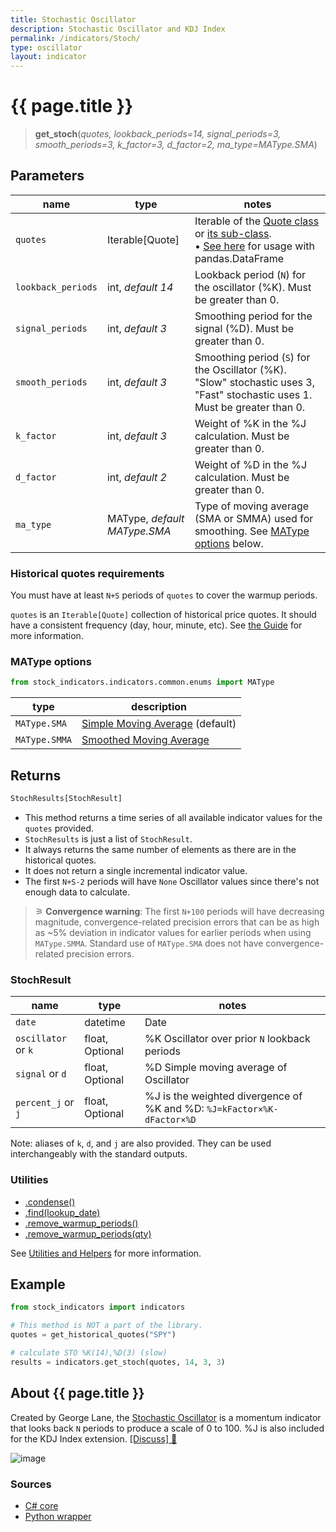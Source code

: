```yaml
---
title: Stochastic Oscillator
description: Stochastic Oscillator and KDJ Index
permalink: /indicators/Stoch/
type: oscillator
layout: indicator
---
```


# {{ page.title }}

><span class="indicator-syntax">**get_stoch**(*quotes, lookback_periods=14, signal_periods=3, smooth_periods=3, k_factor=3, d_factor=2, ma_type=MAType.SMA*)</span>

## Parameters

| name | type | notes
| -- |-- |--
| `quotes` | Iterable[Quote] | Iterable of the [Quote class]({{site.baseurl}}/guide/#historical-quotes) or [its sub-class]({{site.baseurl}}/guide/#using-custom-quote-classes). <br><span class='qna-dataframe'> • [See here]({{site.baseurl}}/guide/#using-pandasdataframe) for usage with pandas.DataFrame</span>
| `lookback_periods` | int, *default 14* | Lookback period (`N`) for the oscillator (%K).  Must be greater than 0.
| `signal_periods` | int, *default 3* | Smoothing period for the signal (%D).  Must be greater than 0.
| `smooth_periods` | int, *default 3* | Smoothing period (`S`) for the Oscillator (%K).  "Slow" stochastic uses 3, "Fast" stochastic uses 1.  Must be greater than 0.
| `k_factor` | int, *default 3* | Weight of %K in the %J calculation.  Must be greater than 0.
| `d_factor` | int, *default 2* | Weight of %D in the %J calculation.  Must be greater than 0.
| `ma_type` | MAType, *default MAType.SMA* | Type of moving average (SMA or SMMA) used for smoothing.  See [MAType options](#MAType-options) below.

### Historical quotes requirements

You must have at least `N+S` periods of `quotes` to cover the warmup periods.

`quotes` is an `Iterable[Quote]` collection of historical price quotes.  It should have a consistent frequency (day, hour, minute, etc).  See [the Guide]({{site.baseurl}}/guide/#historical-quotes) for more information.

### MAType options

```python
from stock_indicators.indicators.common.enums import MAType
```

| type | description
|-- |--
| `MAType.SMA` | [Simple Moving Average]({{site.baseurl}}/indicators/Sma#content) (default)
| `MAType.SMMA` | [Smoothed Moving Average]({{site.baseurl}}/indicators/Smma#content)

## Returns

```python
StochResults[StochResult]
```

- This method returns a time series of all available indicator values for the `quotes` provided.
- `StochResults` is just a list of `StochResult`.
- It always returns the same number of elements as there are in the historical quotes.
- It does not return a single incremental indicator value.
- The first `N+S-2` periods will have `None` Oscillator values since there's not enough data to calculate.

>&#9886; **Convergence warning**: The first `N+100` periods will have decreasing magnitude, convergence-related precision errors that can be as high as ~5% deviation in indicator values for earlier periods when using `MAType.SMMA`.  Standard use of `MAType.SMA` does not have convergence-related precision errors.

### StochResult

| name | type | notes
| -- |-- |--
| `date` | datetime | Date
| `oscillator` or `k` | float, Optional | %K Oscillator over prior `N` lookback periods
| `signal` or `d` | float, Optional | %D Simple moving average of Oscillator
| `percent_j` or `j` | float, Optional | %J is the weighted divergence of %K and %D: `%J=kFactor×%K-dFactor×%D`

Note: aliases of `k`, `d`, and `j` are also provided.  They can be used interchangeably with the standard outputs.

### Utilities

- [.condense()]({{site.baseurl}}/utilities#condense)
- [.find(lookup_date)]({{site.baseurl}}/utilities#find-indicator-result-by-date)
- [.remove_warmup_periods()]({{site.baseurl}}/utilities#remove-warmup-periods)
- [.remove_warmup_periods(qty)]({{site.baseurl}}/utilities#remove-warmup-periods)

See [Utilities and Helpers]({{site.baseurl}}/utilities#utilities-for-indicator-results) for more information.

## Example

```python
from stock_indicators import indicators

# This method is NOT a part of the library.
quotes = get_historical_quotes("SPY")

# calculate STO %K(14),%D(3) (slow)
results = indicators.get_stoch(quotes, 14, 3, 3)
```

## About {{ page.title }}

Created by George Lane, the [Stochastic Oscillator](https://en.wikipedia.org/wiki/Stochastic_oscillator) is a momentum indicator that looks back `N` periods to produce a scale of 0 to 100.  %J is also included for the KDJ Index extension.
[[Discuss] &#128172;]({{site.dotnet.repo}}/discussions/237 "Community discussion about this indicator")

![image]({{site.dotnet.charts}}/Stoch.png)

### Sources

- [C# core]({{site.dotnet.src}}/s-z/Stoch/Stoch.Series.cs)
- [Python wrapper]({{site.python.src}}/stoch.py)
